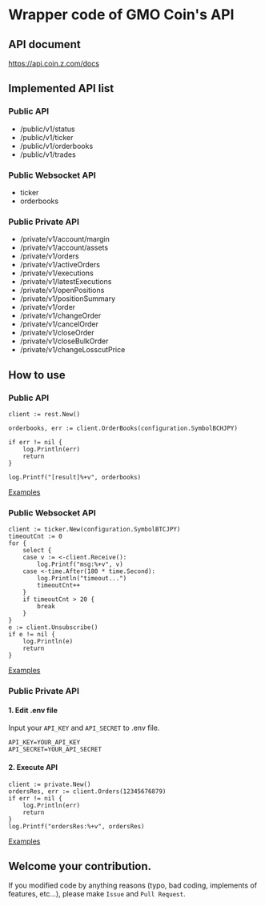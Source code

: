 # Wrapper code of GMO Coin's API
## API document
https://api.coin.z.com/docs

## Implemented API list
### Public API
* /public/v1/status
* /public/v1/ticker
* /public/v1/orderbooks
* /public/v1/trades

### Public Websocket API
* ticker
* orderbooks

### Public Private API
* /private/v1/account/margin
* /private/v1/account/assets
* /private/v1/orders
* /private/v1/activeOrders
* /private/v1/executions
* /private/v1/latestExecutions
* /private/v1/openPositions
* /private/v1/positionSummary
* /private/v1/order
* /private/v1/changeOrder
* /private/v1/cancelOrder
* /private/v1/closeOrder
* /private/v1/closeBulkOrder
* /private/v1/changeLosscutPrice

## How to use
### Public API
```golang
client := rest.New()

orderbooks, err := client.OrderBooks(configuration.SymbolBCHJPY)

if err != nil {
    log.Println(err)
    return
}

log.Printf("[result]%+v", orderbooks)
```

[Examples](examples/public/rest)

### Public Websocket API
```golang
client := ticker.New(configuration.SymbolBTCJPY)
timeoutCnt := 0
for {
    select {
    case v := <-client.Receive():
        log.Printf("msg:%+v", v)
    case <-time.After(180 * time.Second):
        log.Println("timeout...")
        timeoutCnt++
    }
    if timeoutCnt > 20 {
        break
    }
}
e := client.Unsubscribe()
if e != nil {
    log.Println(e)
    return
}
```

[Examples](examples/public/ws)

### Public Private API
#### 1. Edit .env file
Input your `API_KEY` and `API_SECRET` to .env file.

```.env
API_KEY=YOUR_API_KEY
API_SECRET=YOUR_API_SECRET
```

#### 2. Execute API

```golang
client := private.New()
ordersRes, err := client.Orders(12345676879)
if err != nil {
    log.Println(err)
    return
}
log.Printf("ordersRes:%+v", ordersRes)
```

[Examples](examples/private)

## Welcome your contribution.
If you modified code by anything reasons (typo, bad coding, implements of features, etc...), please make `Issue` and `Pull Request`.